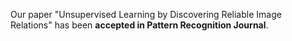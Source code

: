 Our paper "Unsupervised Learning by Discovering Reliable Image Relations" has been <b>accepted in Pattern Recognition Journal</b>.
